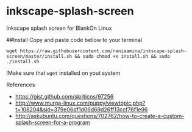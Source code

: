 # inkscape-splash-screen
Inkscape splash screen for BlankOn Linux

##Install
Copy and paste code bellow to your terminal
```
wget https://raw.githubusercontent.com/raniaamina/inkscape-splash-screen/master/install.sh && sudo chmod +x install.sh && sudo ./install.sh
```
!Make sure that `wget` installed on yout system

References
- https://gist.github.com/skriticos/97256
- http://www.murga-linux.com/puppy/viewtopic.php?t=108204&sid=379e06df1d06d69d26ff13ccf76f1e96
- http://askubuntu.com/questions/702762/how-to-create-a-custom-splash-screen-for-a-program
